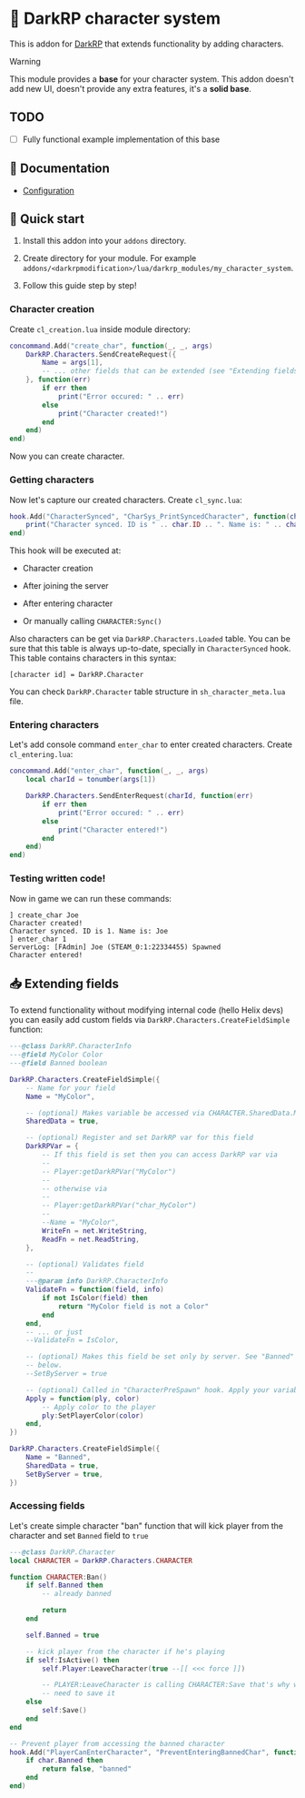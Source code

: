# 👤 DarkRP character system

This is addon for [DarkRP](https://github.com/FPtje/DarkRP) that extends
functionality by adding characters.

> [!WARNING]
>
> This module provides a **base** for your character system. This addon doesn't
> add new UI, doesn't provide any extra features, it's a **solid base**.

## TODO

- [ ] Fully functional example implementation of this base

## 📜 Documentation

- [Configuration](./CONFIGURATION.md)

## 🚀 Quick start

1. Install this addon into your `addons` directory.

2. Create directory for your module. For example
   `addons/<darkrpmodification>/lua/darkrp_modules/my_character_system`.

3. Follow this guide step by step!

### Character creation

Create `cl_creation.lua` inside module directory:

```lua
concommand.Add("create_char", function(_, _, args)
    DarkRP.Characters.SendCreateRequest({
        Name = args[1],
        -- ... other fields that can be extended (see "Extending fields")
    }, function(err)
        if err then
            print("Error occured: " .. err)
        else
            print("Character created!")
        end
    end)
end)
```

Now you can create character.

### Getting characters

Now let's capture our created characters. Create `cl_sync.lua`:

```lua
hook.Add("CharacterSynced", "CharSys_PrintSyncedCharacter", function(char)
    print("Character synced. ID is " .. char.ID .. ". Name is: " .. char.Name)
end)
```

This hook will be executed at:

- Character creation

- After joining the server

- After entering character

- Or manually calling `CHARACTER:Sync()`

Also characters can be get via `DarkRP.Characters.Loaded` table. You can be
sure that this table is always up-to-date, specially in `CharacterSynced` hook.
This table contains characters in this syntax:

```
[character id] = DarkRP.Character
```

You can check `DarkRP.Character` table structure in `sh_character_meta.lua`
file.

### Entering characters

Let's add console command `enter_char` to enter created characters. Create
`cl_entering.lua`:

```lua
concommand.Add("enter_char", function(_, _, args)
    local charId = tonumber(args[1])

    DarkRP.Characters.SendEnterRequest(charId, function(err)
        if err then
            print("Error occured: " .. err)
        else
            print("Character entered!")
        end
    end)
end)
```

### Testing written code!

Now in game we can run these commands:

```
] create_char Joe
Character created!
Character synced. ID is 1. Name is: Joe
] enter_char 1
ServerLog: [FAdmin] Joe (STEAM_0:1:22334455) Spawned
Character entered!
```

## 📥 Extending fields

To extend functionality without modifying internal code (hello Helix devs) you
can easily add custom fields via `DarkRP.Characters.CreateFieldSimple`
function:

```lua
---@class DarkRP.CharacterInfo
---@field MyColor Color
---@field Banned boolean

DarkRP.Characters.CreateFieldSimple({
    -- Name for your field
    Name = "MyColor",

    -- (optional) Makes variable be accessed via CHARACTER.SharedData.MyColor
    SharedData = true,

    -- (optional) Register and set DarkRP var for this field
    DarkRPVar = {
        -- If this field is set then you can access DarkRP var via
        --
        -- Player:getDarkRPVar("MyColor")
        --
        -- otherwise via
        --
        -- Player:getDarkRPVar("char_MyColor")
        --
        --Name = "MyColor",
        WriteFn = net.WriteString,
        ReadFn = net.ReadString,
    },

    -- (optional) Validates field
    --
    ---@param info DarkRP.CharacterInfo
    ValidateFn = function(field, info)
        if not IsColor(field) then
            return "MyColor field is not a Color"
        end
    end,
    -- ... or just
    --ValidateFn = IsColor,

    -- (optional) Makes this field be set only by server. See "Banned" field
    -- below.
    --SetByServer = true

    -- (optional) Called in "CharacterPreSpawn" hook. Apply your variable here!
    Apply = function(ply, color)
        -- Apply color to the player
        ply:SetPlayerColor(color)
    end,
})

DarkRP.Characters.CreateFieldSimple({
    Name = "Banned",
    SharedData = true,
    SetByServer = true,
})
```

### Accessing fields

Let's create simple character "ban" function that will kick player from the
character and set `Banned` field to `true`

```lua
---@class DarkRP.Character
local CHARACTER = DarkRP.Characters.CHARACTER

function CHARACTER:Ban()
    if self.Banned then
        -- already banned

        return
    end

    self.Banned = true

    -- kick player from the character if he's playing
    if self:IsActive() then
        self.Player:LeaveCharacter(true --[[ <<< force ]])

        -- PLAYER:LeaveCharacter is calling CHARACTER:Save that's why we dont
        -- need to save it
    else
        self:Save()
    end
end

-- Prevent player from accessing the banned character
hook.Add("PlayerCanEnterCharacter", "PreventEnteringBannedChar", function(char)
    if char.Banned then
        return false, "banned"
    end
end)
```
